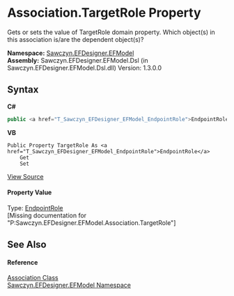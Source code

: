 # Association.TargetRole Property 
 

Gets or sets the value of TargetRole domain property. Which object(s) in this association is/are the dependent object(s)?

**Namespace:**&nbsp;<a href="N_Sawczyn_EFDesigner_EFModel">Sawczyn.EFDesigner.EFModel</a><br />**Assembly:**&nbsp;Sawczyn.EFDesigner.EFModel.Dsl (in Sawczyn.EFDesigner.EFModel.Dsl.dll) Version: 1.3.0.0

## Syntax

**C#**<br />
``` C#
public <a href="T_Sawczyn_EFDesigner_EFModel_EndpointRole">EndpointRole</a> TargetRole { get; set; }
```

**VB**<br />
``` VB
Public Property TargetRole As <a href="T_Sawczyn_EFDesigner_EFModel_EndpointRole">EndpointRole</a>
	Get
	Set
```

<a href="https://github.com/msawczyn/EFDesigner/tree/master/src/Dsl/GeneratedCode/DomainRelationships.cs#L1344" title="View the source code">View Source</a><br />

#### Property Value
Type: <a href="T_Sawczyn_EFDesigner_EFModel_EndpointRole">EndpointRole</a><br />\[Missing <value> documentation for "P:Sawczyn.EFDesigner.EFModel.Association.TargetRole"\]

## See Also


#### Reference
<a href="T_Sawczyn_EFDesigner_EFModel_Association">Association Class</a><br /><a href="N_Sawczyn_EFDesigner_EFModel">Sawczyn.EFDesigner.EFModel Namespace</a><br />